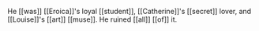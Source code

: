He [[was]] [[Eroica]]'s loyal [[student]], [[Catherine]]'s [[secret]] lover, and [[Louise]]'s [[art]] [[muse]]. He ruined [[all]] [[of]] it.  